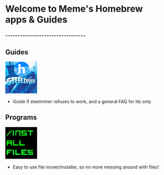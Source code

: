 # Welcome to Meme's Homebrew apps & Guides

### ---------------------------------

## Guides

[![steelminer](/icons/steelminer.png)](https://suchmememanyskill.github.io/sm)
- Guide if steelminer refuses to work, and a general FAQ for hb only

## Programs

[![steelminer](/icons/fileins.png)](https://suchmememanyskill.github.io/sdinstaller)
- Easy to use file mover/installer, so no more messing around with files!

